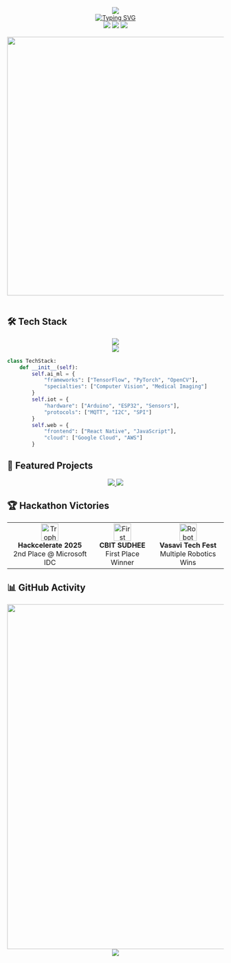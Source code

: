 <div align="center">
  <img src="https://capsule-render.vercel.app/api?type=waving&color=00FF9D&height=200&section=header&text=Sree%20Madhav&fontSize=80&fontColor=ffffff&animation=fadeIn&fontAlignY=38&desc=AI/ML%20Developer%20|%20IoT%20Enthusiast%20|%20Robotics%20Engineer&descAlignY=58&descAlign=50" />
</div>

<div align="center">
  <a href="https://github.com/MadhavDGS">
    <img src="https://readme-typing-svg.herokuapp.com?font=Fira+Code&size=25&duration=3000&pause=1000&color=00FF9D&center=true&vCenter=true&width=435&lines=AI+%26+ML+Development;IoT+and+Robotics;Full+Stack+Development;Always+Learning+New+Tech" alt="Typing SVG" />
  </a>
</div>

<div align="center">
  <a href="mailto:sreemadhavpelli@gmail.com"><img src="https://img.shields.io/badge/Gmail-D14836?style=for-the-badge&logo=gmail&logoColor=white"></a>
  <a href="https://www.linkedin.com/in/sree-madhav-pelli-b2a015329/"><img src="https://img.shields.io/badge/LinkedIn-0077B5?style=for-the-badge&logo=linkedin&logoColor=white"></a>
  <a href="https://portfolio-72r7.vercel.app"><img src="https://img.shields.io/badge/Portfolio-000000?style=for-the-badge&logo=vercel&logoColor=white"></a>
</div>

<br>

<div align="center">
  <img src="https://github-stats-alpha.vercel.app/api?username=MadhavDGS&cc=0D1117&tc=00FF9D&ic=fff&bc=0D1117" width="600">
</div>

<br>

## 🛠️ Tech Stack

<div align="center">
  <img src="https://skillicons.dev/icons?i=python,java,c,tensorflow,pytorch,opencv" /><br>
  <img src="https://skillicons.dev/icons?i=react,js,arduino,raspberrypi,aws,gcp" />
</div>

```python
class TechStack:
    def __init__(self):
        self.ai_ml = {
            "frameworks": ["TensorFlow", "PyTorch", "OpenCV"],
            "specialties": ["Computer Vision", "Medical Imaging"]
        }
        self.iot = {
            "hardware": ["Arduino", "ESP32", "Sensors"],
            "protocols": ["MQTT", "I2C", "SPI"]
        }
        self.web = {
            "frontend": ["React Native", "JavaScript"],
            "cloud": ["Google Cloud", "AWS"]
        }
```

## 🚀 Featured Projects

<div align="center">
<a href="https://github.com/MadhavDGS/While1CareAI">
  <img src="https://github-readme-stats.vercel.app/api/pin/?username=MadhavDGS&repo=While1CareAI&theme=radical&bg_color=0D1117&title_color=00FF9D&icon_color=00FF9D&text_color=FFFFFF&border_color=00FF9D" />
</a>
<a href="https://github.com/MadhavDGS/SynapseAI">
  <img src="https://github-readme-stats.vercel.app/api/pin/?username=MadhavDGS&repo=SynapseAI&theme=radical&bg_color=0D1117&title_color=00FF9D&icon_color=00FF9D&text_color=FFFFFF&border_color=00FF9D" />
</a>
</div>

## 🏆 Hackathon Victories

<table>
  <tr>
    <td align="center">
      <img src="https://raw.githubusercontent.com/Tarikul-Islam-Anik/Animated-Fluent-Emojis/master/Emojis/Objects/Trophy.png" width="40" alt="Trophy">
      <br>
      <strong>Hackcelerate 2025</strong>
      <br>
      2nd Place @ Microsoft IDC
    </td>
    <td align="center">
      <img src="https://raw.githubusercontent.com/Tarikul-Islam-Anik/Animated-Fluent-Emojis/master/Emojis/Objects/First%20Place%20Medal.png" width="40" alt="First Place">
      <br>
      <strong>CBIT SUDHEE</strong>
      <br>
      First Place Winner
    </td>
    <td align="center">
      <img src="https://raw.githubusercontent.com/Tarikul-Islam-Anik/Animated-Fluent-Emojis/master/Emojis/Objects/Robot.png" width="40" alt="Robot">
      <br>
      <strong>Vasavi Tech Fest</strong>
      <br>
      Multiple Robotics Wins
    </td>
  </tr>
</table>

## 📊 GitHub Activity

<div align="center">
  <img src="https://github-readme-activity-graph.vercel.app/graph?username=MadhavDGS&bg_color=0D1117&color=00FF9D&line=00FF9D&point=FFFFFF&area=true&hide_border=true" width="800">
</div>

<div align="center">
  <img src="https://capsule-render.vercel.app/api?type=waving&color=00FF9D&height=100&section=footer" />
</div>
